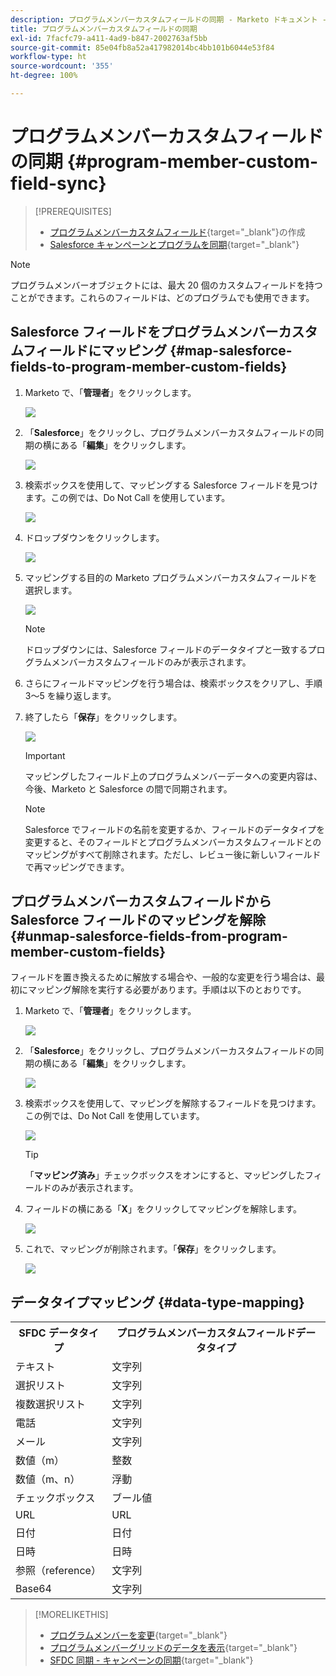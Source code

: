 ```yaml
---
description: プログラムメンバーカスタムフィールドの同期 - Marketo ドキュメント - 製品ドキュメント
title: プログラムメンバーカスタムフィールドの同期
exl-id: 7facfc79-a411-4ad9-b847-2002763af5bb
source-git-commit: 85e04fb8a52a417982014bc4bb101b6044e53f84
workflow-type: ht
source-wordcount: '355'
ht-degree: 100%

---
```


# プログラムメンバーカスタムフィールドの同期 {#program-member-custom-field-sync}

>[!PREREQUISITES]
>
>* [プログラムメンバーカスタムフィールド](/help/marketo/product-docs/core-marketo-concepts/programs/working-with-programs/program-member-custom-fields.md){target="_blank"}の作成
>* [Salesforce キャンペーンとプログラムを同期](/help/marketo/product-docs/core-marketo-concepts/programs/working-with-programs/sync-an-sfdc-campaign-with-a-program.md){target="_blank"}

>[!NOTE]
>
>プログラムメンバーオブジェクトには、最大 20 個のカスタムフィールドを持つことができます。これらのフィールドは、どのプログラムでも使用できます。

## Salesforce フィールドをプログラムメンバーカスタムフィールドにマッピング {#map-salesforce-fields-to-program-member-custom-fields}

1. Marketo で、「**管理者**」をクリックします。

   ![](assets/program-member-custom-field-sync-1.png)

1. 「**Salesforce**」をクリックし、プログラムメンバーカスタムフィールドの同期の横にある「**編集**」をクリックします。

   ![](assets/program-member-custom-field-sync-2.png)

1. 検索ボックスを使用して、マッピングする Salesforce フィールドを見つけます。この例では、Do Not Call を使用しています。

   ![](assets/program-member-custom-field-sync-3.png)

1. ドロップダウンをクリックします。

   ![](assets/program-member-custom-field-sync-4.png)

1. マッピングする目的の Marketo プログラムメンバーカスタムフィールドを選択します。

   ![](assets/program-member-custom-field-sync-5.png)

   >[!NOTE]
   >
   >ドロップダウンには、Salesforce フィールドのデータタイプと一致するプログラムメンバーカスタムフィールドのみが表示されます。

1. さらにフィールドマッピングを行う場合は、検索ボックスをクリアし、手順 3～5 を繰り返します。

1. 終了したら「**保存**」をクリックします。

   ![](assets/program-member-custom-field-sync-6.png)

   >[!IMPORTANT]
   >
   >マッピングしたフィールド上のプログラムメンバーデータへの変更内容は、今後、Marketo と Salesforce の間で同期されます。

   >[!NOTE]
   >
   >Salesforce でフィールドの名前を変更するか、フィールドのデータタイプを変更すると、そのフィールドとプログラムメンバーカスタムフィールドとのマッピングがすべて削除されます。ただし、レビュー後に新しいフィールドで再マッピングできます。

## プログラムメンバーカスタムフィールドから Salesforce フィールドのマッピングを解除 {#unmap-salesforce-fields-from-program-member-custom-fields}

フィールドを置き換えるために解放する場合や、一般的な変更を行う場合は、最初にマッピング解除を実行する必要があります。手順は以下のとおりです。

1. Marketo で、「**管理者**」をクリックします。

   ![](assets/program-member-custom-field-sync-7.png)

1. 「**Salesforce**」をクリックし、プログラムメンバーカスタムフィールドの同期の横にある「**編集**」をクリックします。

   ![](assets/program-member-custom-field-sync-8.png)

1. 検索ボックスを使用して、マッピングを解除するフィールドを見つけます。この例では、Do Not Call を使用しています。

   ![](assets/program-member-custom-field-sync-9.png)

   >[!TIP]
   >
   >「**マッピング済み**」チェックボックスをオンにすると、マッピングしたフィールドのみが表示されます。

1. フィールドの横にある「**X**」をクリックしてマッピングを解除します。

   ![](assets/program-member-custom-field-sync-10.png)

1. これで、マッピングが削除されます。「**保存**」をクリックします。

   ![](assets/program-member-custom-field-sync-11.png)

## データタイプマッピング {#data-type-mapping}

<table>
  <colgroup>
    <col/>
    <col/>
  </colgroup>
  <tbody>
    <tr>
      <th>SFDC データタイプ</th>
      <th>プログラムメンバーカスタムフィールドデータタイプ</th>
    </tr>
    <tr>
      <td>テキスト</td>
      <td>文字列</td>
    </tr>
    <tr>
      <td>選択リスト</td>
      <td>文字列</td>
    </tr>
    <tr>
      <td>複数選択リスト</td>
      <td>文字列</td>
    </tr>
    <tr>
      <td>電話</td>
      <td>文字列</td>
    </tr>
    <tr>
      <td>メール</td>
      <td>文字列</td>
    </tr>
    <tr>
      <td>数値（m）</td>
      <td>整数</td>
    </tr>
    <tr>
      <td>数値（m、n）</td>
      <td>浮動</td>
    </tr>
    <tr>
      <td>チェックボックス</td>
      <td>ブール値</td>
    </tr>
    <tr>
      <td>URL</td>
      <td>URL</td>
    </tr>
    <tr>
      <td>日付</td>
      <td>日付</td>
    </tr>
    <tr>
      <td>日時</td>
      <td>日時</td>
    </tr>
    <tr>
      <td>参照（reference）</td>
      <td>文字列</td>
    </tr>
    <tr>
      <td>Base64</td>
      <td>文字列</td>
    </tr>
  </tbody>
</table>

>[!MORELIKETHIS]
>
>* [プログラムメンバーを変更](/help/marketo/product-docs/core-marketo-concepts/smart-campaigns/program-flow-actions/change-program-member-data.md){target="_blank"}
>* [プログラムメンバーグリッドのデータを表示](/help/marketo/product-docs/core-marketo-concepts/programs/working-with-programs/manage-and-view-members.md){target="_blank"}
>* [SFDC 同期 - キャンペーンの同期](/help/marketo/product-docs/crm-sync/salesforce-sync/sfdc-sync-details/sfdc-sync-campaign-sync.md){target="_blank"}
